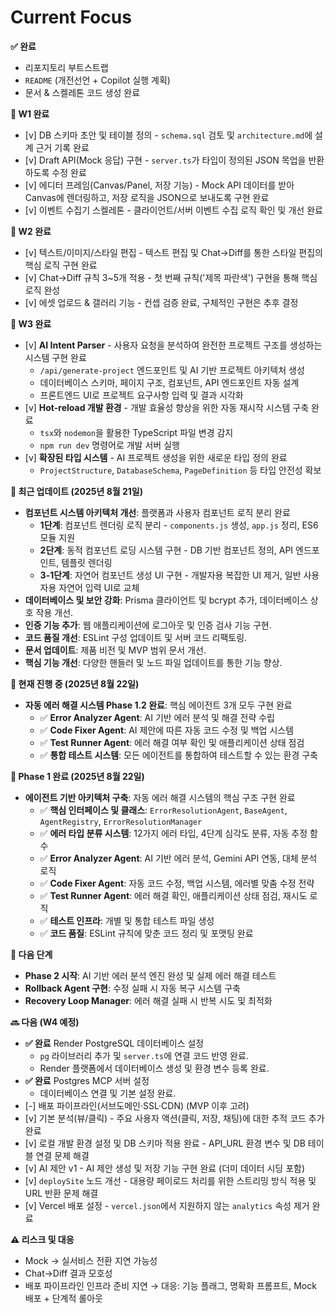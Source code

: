 # Current Focus

**✅ 완료**

- 리포지토리 부트스트랩
- `README` (개전선언 + Copilot 실행 계획)
- 문서 & 스켈레톤 코드 생성 완료

**📍 W1 완료**

- [v] DB 스키마 초안 및 테이블 정의 - `schema.sql` 검토 및 `architecture.md`에 설계 근거 기록 완료
- [v] Draft API(Mock 응답) 구현 - `server.ts`가 타입이 정의된 JSON 목업을 반환하도록 수정 완료
- [v] 에디터 프레임(Canvas/Panel, 저장 기능) - Mock API 데이터를 받아 Canvas에 렌더링하고, 저장 로직을 JSON으로 보내도록 구현 완료
- [v] 이벤트 수집기 스켈레톤 - 클라이언트/서버 이벤트 수집 로직 확인 및 개선 완료

**📍 W2 완료**

- [v] 텍스트/이미지/스타일 편집 - 텍스트 편집 및 Chat->Diff를 통한 스타일 편집의 핵심 로직 구현 완료
- [v] Chat→Diff 규칙 3~5개 적용 - 첫 번째 규칙('제목 파란색') 구현을 통해 핵심 로직 완성
- [v] 에셋 업로드 & 갤러리 기능 - 컨셉 검증 완료, 구체적인 구현은 추후 결정

**📍 W3 완료**

- [v] **AI Intent Parser** - 사용자 요청을 분석하여 완전한 프로젝트 구조를 생성하는 시스템 구현 완료
  - `/api/generate-project` 엔드포인트 및 AI 기반 프로젝트 아키텍처 생성
  - 데이터베이스 스키마, 페이지 구조, 컴포넌트, API 엔드포인트 자동 설계
  - 프론트엔드 UI로 프로젝트 요구사항 입력 및 결과 시각화
- [v] **Hot-reload 개발 환경** - 개발 효율성 향상을 위한 자동 재시작 시스템 구축 완료
  - `tsx`와 `nodemon`을 활용한 TypeScript 파일 변경 감지
  - `npm run dev` 명령어로 개발 서버 실행
- [v] **확장된 타입 시스템** - AI 프로젝트 생성을 위한 새로운 타입 정의 완료
  - `ProjectStructure`, `DatabaseSchema`, `PageDefinition` 등 타입 안전성 확보

**📍 최근 업데이트 (2025년 8월 21일)**

- **컴포넌트 시스템 아키텍처 개선**: 플랫폼과 사용자 컴포넌트 로직 분리 완료
  - **1단계**: 컴포넌트 렌더링 로직 분리 - `components.js` 생성, `app.js` 정리, ES6 모듈 지원
  - **2단계**: 동적 컴포넌트 로딩 시스템 구현 - DB 기반 컴포넌트 정의, API 엔드포인트, 템플릿 렌더링
  - **3-1단계**: 자연어 컴포넌트 생성 UI 구현 - 개발자용 복잡한 UI 제거, 일반 사용자용 자연어 입력 UI로 교체
- **데이터베이스 및 보안 강화**: Prisma 클라이언트 및 bcrypt 추가, 데이터베이스 상호 작용 개선.
- **인증 기능 추가**: 웹 애플리케이션에 로그아웃 및 인증 검사 기능 구현.
- **코드 품질 개선**: ESLint 구성 업데이트 및 서버 코드 리팩토링.
- **문서 업데이트**: 제품 비전 및 MVP 범위 문서 개선.
- **핵심 기능 개선**: 다양한 핸들러 및 노드 파일 업데이트를 통한 기능 향상.

**📍 현재 진행 중 (2025년 8월 22일)**

- **자동 에러 해결 시스템 Phase 1.2 완료**: 핵심 에이전트 3개 모두 구현 완료
  - ✅ **Error Analyzer Agent**: AI 기반 에러 분석 및 해결 전략 수립
  - ✅ **Code Fixer Agent**: AI 제안에 따른 자동 코드 수정 및 백업 시스템
  - ✅ **Test Runner Agent**: 에러 해결 여부 확인 및 애플리케이션 상태 점검
  - ✅ **통합 테스트 시스템**: 모든 에이전트를 통합하여 테스트할 수 있는 환경 구축

**📍 Phase 1 완료 (2025년 8월 22일)**

- **에이전트 기반 아키텍처 구축**: 자동 에러 해결 시스템의 핵심 구조 구현 완료
  - ✅ **핵심 인터페이스 및 클래스**: `ErrorResolutionAgent`, `BaseAgent`, `AgentRegistry`, `ErrorResolutionManager`
  - ✅ **에러 타입 분류 시스템**: 12가지 에러 타입, 4단계 심각도 분류, 자동 추정 함수
  - ✅ **Error Analyzer Agent**: AI 기반 에러 분석, Gemini API 연동, 대체 분석 로직
  - ✅ **Code Fixer Agent**: 자동 코드 수정, 백업 시스템, 에러별 맞춤 수정 전략
  - ✅ **Test Runner Agent**: 에러 해결 확인, 애플리케이션 상태 점검, 재시도 로직
  - ✅ **테스트 인프라**: 개별 및 통합 테스트 파일 생성
  - ✅ **코드 품질**: ESLint 규칙에 맞춘 코드 정리 및 포맷팅 완료

**📍 다음 단계**

- **Phase 2 시작**: AI 기반 에러 분석 엔진 완성 및 실제 에러 해결 테스트
- **Rollback Agent 구현**: 수정 실패 시 자동 복구 시스템 구축
- **Recovery Loop Manager**: 에러 해결 실패 시 반복 시도 및 최적화

**🔜 다음 (W4 예정)**

- **✅ 완료** Render PostgreSQL 데이터베이스 설정
  - `pg` 라이브러리 추가 및 `server.ts`에 연결 코드 반영 완료.
  - Render 플랫폼에서 데이터베이스 생성 및 환경 변수 등록 완료.
- **✅ 완료** Postgres MCP 서버 설정
  - 데이터베이스 연결 및 기본 설정 완료.
- [-] 배포 파이프라인(서브도메인·SSL·CDN) (MVP 이후 고려)
- [v] 기본 분석(뷰/클릭) - 주요 사용자 액션(클릭, 저장, 채팅)에 대한 추적 코드 추가 완료
- [v] 로컬 개발 환경 설정 및 DB 스키마 적용 완료 - API_URL 환경 변수 및 DB 테이블 연결 문제 해결
- [v] AI 제안 v1 - AI 제안 생성 및 저장 기능 구현 완료 (더미 데이터 시딩 포함)
- [v] `deploySite` 노드 개선 - 대용량 페이로드 처리를 위한 스트리밍 방식 적용 및 URL 반환 문제 해결
- [v] Vercel 배포 설정 - `vercel.json`에서 지원하지 않는 `analytics` 속성 제거 완료

**⚠️ 리스크 및 대응**

- Mock → 실서비스 전환 지연 가능성
- Chat→Diff 결과 모호성
- 배포 파이프라인 인프라 준비 지연
  → 대응: 기능 플래그, 명확화 프롬프트, Mock 배포 + 단계적 롤아웃
